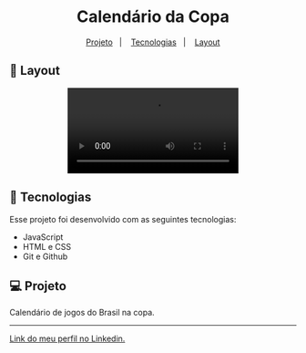 <h1 align="center"> Calendário da Copa </h1>

<p align="center">
  <a href="#-projeto">Projeto</a>&nbsp;&nbsp;&nbsp;|&nbsp;&nbsp;&nbsp;
  <a href="#-tecnologias">Tecnologias</a>&nbsp;&nbsp;&nbsp;|&nbsp;&nbsp;&nbsp;
  <a href="#-layout">Layout</a>
</p>

## 🔖 Layout

<p align="center">
  <video src="https://user-images.githubusercontent.com/111329429/200148890-c7f3f0a6-686f-432f-a3e0-07f1a7824db0.mp4">
</p>

## 🚀 Tecnologias

Esse projeto foi desenvolvido com as seguintes tecnologias:

- JavaScript
- HTML e CSS
- Git e Github

## 💻 Projeto

Calendário de jogos do Brasil na copa.

---

[Link do meu perfil no Linkedin.](https://www.linkedin.com/in/felipe-moises-4a1b58248/) 
